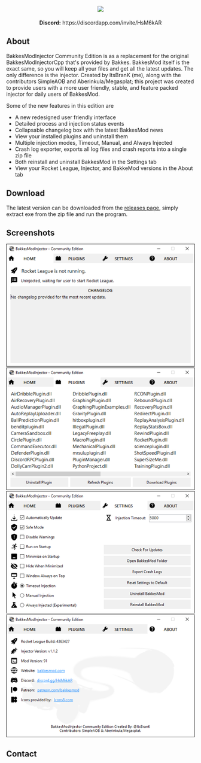 <p align="center">
  <img src="https://i.imgur.com/m5CjODH.png"><br></br>
  <b>Discord:</b> https://discordapp.com/invite/HsM6kAR
</p>

## About

BakkesModInjector Community Edition is as a replacement for the original BakkesModInjectorCpp that's provided by Bakkes.
BakkesMod itself is the exact same, so you will keep all your files and get all the latest updates. The only difference is the injector.
Created by ItsBranK (me), along with the contributors SimpleAOB and Aberinkula/Megasplat;
this project was created to provide users with a more user friendly, stable, and feature packed injector for daily users of BakkesMod.

Some of the new features in this edition are

- A new redesigned user friendly interface
- Detailed process and injection status events
- Collapsable changelog box with the latest BakkesMod news
- View your installed plugins and uninstall them
- Multiple injection modes, Timeout, Manual, and Always Injected
- Crash log exporter, exports all log files and crash reports into a single zip file
- Both reinstall and uninstall BakkesMod in the Settings tab
- View your Rocket League, Injector, and BakkeMod versions in the About tab

## Download

The latest version can be downloaded from the [releases page](https://github.com/ItsBranK/BakkesModInjectorCs/releases), simply extract exe from the zip file and run the program.

## Screenshots

![](/Screenshots/Home.png)
![](/Screenshots/Plugins.png)
![](/Screenshots/Settings.png)
![](/Screenshots/About.png)

## Contact